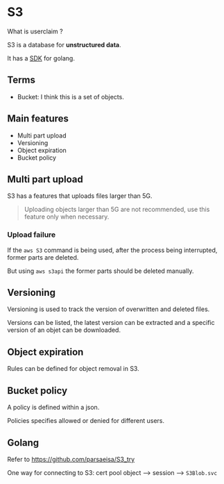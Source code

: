 # S3

What is userclaim ? 

S3 is a database for **unstructured data**. 

It has a [SDK](https://docs.aws.amazon.com/sdk-for-go/api/service/s3/) for golang.

## Terms

- Bucket: I think this is a set of objects.

## Main features

- Multi part upload 
- Versioning
- Object expiration
- Bucket policy

## Multi part upload

S3 has a features that uploads files larger than 5G. 

> Uploading objects larger than 5G are not recommended, use this feature only when necessary. 

### Upload failure

If the `aws S3` command is being used, after the process being interrupted, former parts are deleted. 

But using `aws s3api` the former parts should be deleted manually.

## Versioning 

Versioning is used to track the version of overwritten and deleted files. 

Versions can be listed, the latest version can be extracted and a specific version of an objet can be downloaded. 

## Object expiration

Rules can be defined for object removal in S3.

## Bucket policy

A policy is defined within a json. 

Policies specifies allowed or denied for different users. 

## Golang

Refer to https://github.com/parsaeisa/S3_try

One way for connecting to S3:
cert pool object --> session --> `S3Blob.svc`